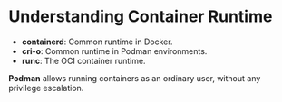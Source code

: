 # Understanding Container Runtime

- **containerd**: Common runtime in Docker.
- **cri-o**: Common runtime in Podman environments.
- **runc**: The OCI container runtime.

**Podman** allows running containers as an ordinary user, without any privilege escalation.
